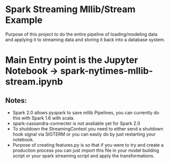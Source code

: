 # Spark Streaming Mllib/Stream Example

Purpose of this project to do the entire pipeline of loading/modeling data and applying it to streaming data and storing it back into a database system.

# Main Entry point is the Jupyter Notebook -> spark-nytimes-mllib-stream.ipynb

## Notes:
* Spark 2.0 allows pyspark to save mllib Pipelines, you can currently do this with Spark 1.6 with scala.
* spark-cassandra-connecter is not avaliable yet for Spark 2.0
* To shutdown the StreamingContext you need to either send a shutdown hook signal via SIGTERM or you can easily do by just restarting your notebook.
* Purpose of creating features.py is so that if you were to try and create a production process you can just import this file in your model building script or your spark streaming script and apply the transformations.
